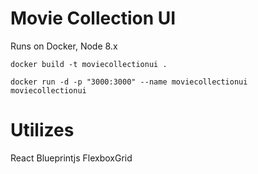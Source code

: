 Movie Collection UI
=======

Runs on Docker, Node 8.x

```
docker build -t moviecollectionui .

docker run -d -p "3000:3000" --name moviecollectionui moviecollectionui
```


Utilizes
=========

React
Blueprintjs
FlexboxGrid